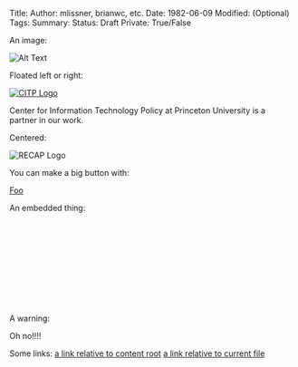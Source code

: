 Title:
Author: mlissner, brianwc, etc.
Date: 1982-06-09
Modified: (Optional)
Tags:
Summary:
Status: Draft
Private: True/False


An image:

![Alt Text]({filename}/images/han.jpg)

Floated left or right:

<div class="{right-image or left-image}">
    <a href="http://google.com">
        <img src="{filename}/images/recap/citp-logo.png"
             alt="CITP Logo"
             class="img-responsive border">
    </a>
    <p class="caption">Center for Information Technology Policy at Princeton University is a partner in our work.</p>
</div>
<!-- Optionally, do this to force the content to the next line. -->
<div class="clearfix"></div>


Centered:

<div class="text-center">
    <img src="{filename}/images/recap_r-150x150.png"
         alt="RECAP Logo"
         class="img-responsive border"/>
</div>


You can make a big button with:

<a href="blah" class="btn btn-primary btn-lg">Foo</a>

An embedded thing:

<div class="embed-responsive embed-responsive-4by3">
    <iframe class="embed-responsive-item" src="" frameborder="0" allowfullscreen></iframe>
</div>

A warning:

<p class="bg-danger alert">Oh no!!!!</p>

Some links:
[a link relative to content root]({filename}/article1.md)
[a link relative to current file]({filename}../article1.md)
